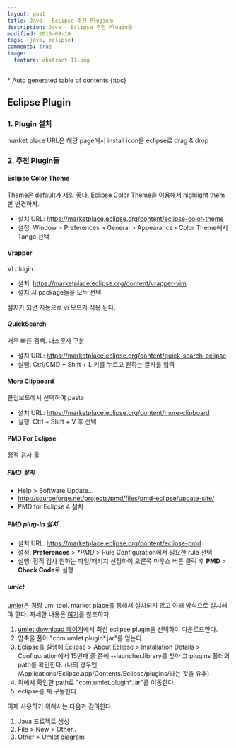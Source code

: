 ```yaml
---
layout: post
title: Java - Eclipse 추천 Plugin들 
description: Java - Eclipse 추천 Plugin들 
modified: 2016-09-10
tags: [java, eclipse]
comments: true
image:
  feature: abstract-11.png
---
```


<section id="table-of-contents" class="toc">
<div id="drawer" markdown="1">
*  Auto generated table of contents
{:toc}
</div>
</section><!-- /#table-of-contents -->

## Eclipse Plugin

### 1. Plugin 설치 

market place URL은 해당 page에서 install icon을 eclipse로 drag & drop

### 2. 추천 Plugin들 


#### Eclipse Color Theme

Theme은 default가 제일 좋다. Eclipse Color Theme을 이용해서 highlight them만 변경하자. 

- 설치 URL: https://marketplace.eclipse.org/content/eclipse-color-theme
- 설정: Window > Preferences > General > Appearance> Color Theme에서 Tango 선택

#### Vrapper

VI plugin

- 설치: https://marketplace.eclipse.org/content/vrapper-vim
- 설치 시 package들을 모두 선택

설치가 되면 자동으로 vi 모드가 적용 된다. 

#### QuickSearch

매우 빠른 검색. 대소문자 구분

- 설치 URL: https://marketplace.eclipse.org/content/quick-search-eclipse
- 실행: Ctrl/CMD + Shift + L 키를 누르고 원하는 글자를 입력

#### More Clipboard

클립보드에서 선택하여 paste

- 설치 URL: https://marketplace.eclipse.org/content/more-clipboard
- 실행: Ctrl + Shift + V 후 선택


#### PMD For Eclipse 

정적 검사 툴

##### PMD 설치 

- Help > Software Update...
- http://sourceforge.net/projects/pmd/files/pmd-eclipse/update-site/
- PMD for Eclipse 4 설치

##### PMD plug-in 설치

- 설치 URL: https://marketplace.eclipse.org/content/eclipse-pmd
- 설정: **Preferences** > **PMD* > Rule Configuration에서 필요한 rule 선택
- 실행: 정적 검사 원하는 파일/패키지 선정하여 오른쪽 마우스 버튼 클릭 후 **PMD** > **Check Code**로 실행 

##### umlet

[umlet](http://www.umlet.com/)은 경량 uml tool. market place를 통해서 설치되지 않고 아래 방식으로 설치해야 한다. 자세한 내용은 [여기](http://www.umlet.com/faq.htm)를 참조하자. 

1. [umlet download 페이지](http://www.umlet.com/changes.htm)에서 최신 eclipse plugin을 선택하여 다운로드한다. 
2. 압축을 풀어 "com.umlet.plugin*.jar"를 얻는다. 
3. Eclipse를 실행해 Eclipse > About Eclipse > Installation Details > Configuration에서 15번째 줄 쯤에 --launcher.library를 찾아 그 plugins 폴더의 path를 확인한다. (나의 경우엔 /Applications/Eclipse.app/Contents/Eclipse/plugins/라는 것을 유추)
4. 위에서 확인한 path로 "com.umlet.plugin*.jar"를 이동한다. 
5. eclipse를 재 구동한다. 

이제 사용하기 위해서는 다음과 같이한다. 

1. Java 프로젝트 생성
2. File > New > Other.. 
3. Other > Umlet diagram
